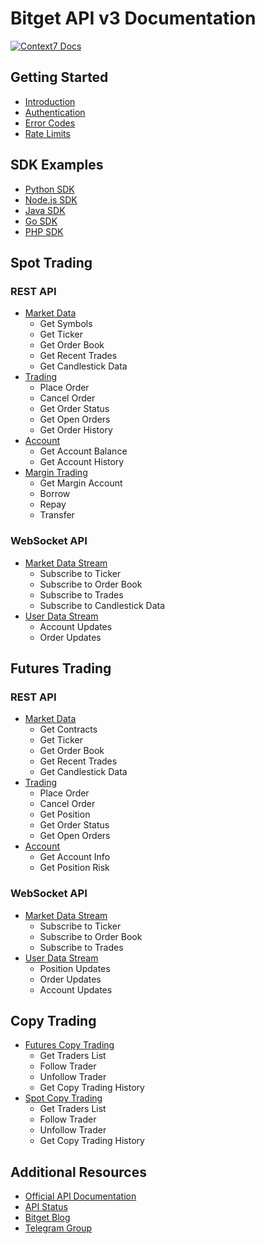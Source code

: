 # Bitget API v3 Documentation
[![Context7 Docs](https://badgen.net/badge/Context7/Bitget%20Docs/blue)](https://context7.com/suenot/bitget-docs-markdown)

## Getting Started
- [Introduction](./docs/introduction.md)
- [Authentication](./docs/authentication.md)
- [Error Codes](./docs/error-codes.md)
- [Rate Limits](./docs/rate-limits.md)

## SDK Examples
- [Python SDK](./docs/sdk/python.md)
- [Node.js SDK](./docs/sdk/nodejs.md)
- [Java SDK](./docs/sdk/java.md)
- [Go SDK](./docs/sdk/go.md)
- [PHP SDK](./docs/sdk/php.md)

## Spot Trading
### REST API
- [Market Data](./docs/spot/market.md)
  - Get Symbols
  - Get Ticker
  - Get Order Book
  - Get Recent Trades
  - Get Candlestick Data
- [Trading](./docs/spot/trading.md)
  - Place Order
  - Cancel Order
  - Get Order Status
  - Get Open Orders
  - Get Order History
- [Account](./docs/spot/account.md)
  - Get Account Balance
  - Get Account History
- [Margin Trading](./docs/spot/margin.md)
  - Get Margin Account
  - Borrow
  - Repay
  - Transfer

### WebSocket API
- [Market Data Stream](./docs/spot/ws-market.md)
  - Subscribe to Ticker
  - Subscribe to Order Book
  - Subscribe to Trades
  - Subscribe to Candlestick Data
- [User Data Stream](./docs/spot/ws-user.md)
  - Account Updates
  - Order Updates

## Futures Trading
### REST API
- [Market Data](./docs/futures/market.md)
  - Get Contracts
  - Get Ticker
  - Get Order Book
  - Get Recent Trades
  - Get Candlestick Data
- [Trading](./docs/futures/trading.md)
  - Place Order
  - Cancel Order
  - Get Position
  - Get Order Status
  - Get Open Orders
- [Account](./docs/futures/account.md)
  - Get Account Info
  - Get Position Risk

### WebSocket API
- [Market Data Stream](./docs/futures/ws-market.md)
  - Subscribe to Ticker
  - Subscribe to Order Book
  - Subscribe to Trades
- [User Data Stream](./docs/futures/ws-user.md)
  - Position Updates
  - Order Updates
  - Account Updates

## Copy Trading
- [Futures Copy Trading](./docs/copy-trading/futures.md)
  - Get Traders List
  - Follow Trader
  - Unfollow Trader
  - Get Copy Trading History
- [Spot Copy Trading](./docs/copy-trading/spot.md)
  - Get Traders List
  - Follow Trader
  - Unfollow Trader
  - Get Copy Trading History

## Additional Resources
- [Official API Documentation](https://bitgetlimited.github.io/apidoc/en/spot/)
- [API Status](https://status.bitget.com/)
- [Bitget Blog](https://blog.bitget.com/)
- [Telegram Group](https://t.me/bitgetOpenapi)
